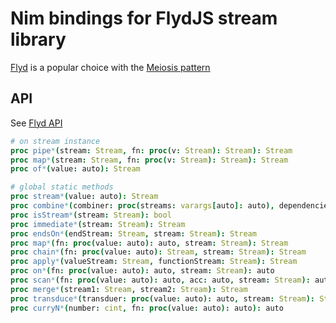 # Nim bindings for FlydJS stream library

[Flyd](https://github.com/paldepind/flyd) is a popular choice with the [Meiosis pattern](https://meiosis.js.org/)

## API

See [Flyd API](https://github.com/paldepind/flyd#api)

```nim
# on stream instance
proc pipe*(stream: Stream, fn: proc(v: Stream): Stream): Stream
proc map*(stream: Stream, fn: proc(v: Stream): Stream): Stream
proc of*(value: auto): Stream

# global static methods
proc stream*(value: auto): Stream
proc combine*(combiner: proc(streams: varargs[auto]: auto), dependencies: auto): Stream
proc isStream*(stream: Stream): bool
proc immediate*(stream: Stream): Stream
proc endsOn*(endStream: Stream, stream: Stream): Stream
proc map*(fn: proc(value: auto): auto, stream: Stream): Stream
proc chain*(fn: proc(value: auto): Stream, stream: Stream): Stream
proc apply*(valueStream: Stream, functionStream: Stream): Stream
proc on*(fn: proc(value: auto): auto, stream: Stream): auto
proc scan*(fn: proc(value: auto): auto, acc: auto, stream: Stream): auto
proc merge*(stream1: Stream, stream2: Stream): Stream
proc transduce*(transduer: proc(value: auto): auto, stream: Stream): Stream
proc curryN*(number: cint, fn: proc(value: auto): auto): auto
```
